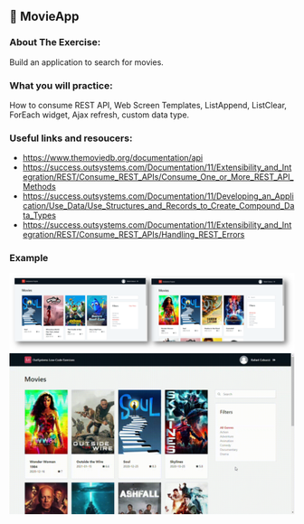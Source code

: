 ## :ledger: MovieApp

### About The Exercise:

Build an application to search for movies. 

### What you will practice:

How to consume REST API, Web Screen Templates, ListAppend, ListClear, ForEach widget, Ajax refresh, custom data type.

### Useful links and resoucers:

- https://www.themoviedb.org/documentation/api
- https://success.outsystems.com/Documentation/11/Extensibility_and_Integration/REST/Consume_REST_APIs/Consume_One_or_More_REST_API_Methods
- https://success.outsystems.com/Documentation/11/Developing_an_Application/Use_Data/Use_Structures_and_Records_to_Create_Compound_Data_Types
- https://success.outsystems.com/Documentation/11/Extensibility_and_Integration/REST/Consume_REST_APIs/Handling_REST_Errors

### Example
![OutSystems Image](./Samples/movieApp.png)
![](./Samples/MovieApp.gif)
